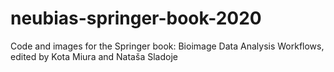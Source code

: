 # neubias-springer-book-2020
Code and images for the Springer book: Bioimage Data Analysis Workflows, edited by Kota Miura and Nataša Sladoje
